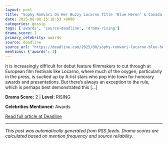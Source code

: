 ```yaml
---
layout: post
title: "Sophy Romvari On Her Buzzy Locarno Title ‘Blue Heron’ & Canada’s “Unsustainable” Indie Ecosystem""
date: 2025-08-08 15:18:53 +0000
categories: gossip
tags: ['awards', 'source-deadline', 'drama-rising']
drama_score: 2
primary_celebrity: awards
source: deadline
source_url: "https://deadline.com/2025/08/sophy-romvari-locarno-blue-heron-canada-1236482176/""
mentions: {'awards': 2}
---
```


It is increasingly difficult for debut feature filmmakers to cut through at European film festivals like Locarno, where much of the oxygen, particularly in the press, is sucked up by A-list stars who pop into town for honorary awards and presentations. But there’s always an exception to the rule, which is perhaps best demonstrated this […]

**Drama Score:** 2 | **Level:** RISING

**Celebrities Mentioned:** Awards

[Read full article at Deadline](https://deadline.com/2025/08/sophy-romvari-locarno-blue-heron-canada-1236482176/)

---
*This post was automatically generated from RSS feeds. Drama scores are calculated based on mention frequency and source reliability.*
